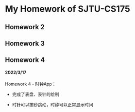 # My Homework of SJTU-CS175

## Homework 2

## Homework 3

## Homework 4

#### 2022/3/17

Homework 4 - 时钟App：

- 完成了表盘、表针的绘制

- 时针可以按秒跳动，时钟可以正常显示时间
